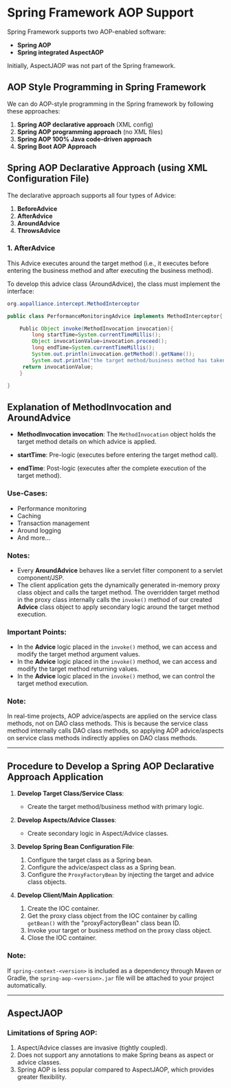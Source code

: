 # Spring Framework AOP Support

Spring Framework supports two AOP-enabled software:
- **Spring AOP**
- **Spring integrated AspectAOP**

Initially, AspectJAOP was not part of the Spring framework.

## AOP Style Programming in Spring Framework

We can do AOP-style programming in the Spring framework by following these approaches:
1. **Spring AOP declarative approach** (XML config)
2. **Spring AOP programming approach** (no XML files)
3. **Spring AOP 100% Java code-driven approach**
4. **Spring Boot AOP Approach**

## Spring AOP Declarative Approach (using XML Configuration File)

The declarative approach supports all four types of Advice:
1. **BeforeAdvice**
2. **AfterAdvice**
3. **AroundAdvice**
4. **ThrowsAdvice**

### 1. AfterAdvice

This Advice executes around the target method (i.e., it executes before entering the business method and after executing the business method).

To develop this advice class (AroundAdvice), the class must implement the interface:

```java
org.aopalliance.intercept.MethodInterceptor

public class PerformanceMonitoringAdvice implements MethodInterceptor{

	Public Object invoke(MethodInvocation invocation){
		long startTime=System.currentTimeMillis();
		Object invocationValue=invocation.proceed();
		long endTime=System.currentTimeMillis();
		System.out.println(invocation.getMethod().getName());
		System.out.println("the target method/business method has taken "+(endTime-startTime)+"ms to complete the execution");
	 return invocationValue;
	}

}
```
## Explanation of MethodInvocation and AroundAdvice

- **MethodInvocation invocation**: The `MethodInvocation` object holds the target method details on which advice is applied.
  
- **startTime**: Pre-logic (executes before entering the target method call).
- **endTime**: Post-logic (executes after the complete execution of the target method).

### Use-Cases:
- Performance monitoring
- Caching
- Transaction management
- Around logging
- And more...

### Notes:
- Every **AroundAdvice** behaves like a servlet filter component to a servlet component/JSP.
- The client application gets the dynamically generated in-memory proxy class object and calls the target method. The overridden target method in the proxy class internally calls the `invoke()` method of our created **Advice** class object to apply secondary logic around the target method execution.

### Important Points:
- In the **Advice** logic placed in the `invoke()` method, we can access and modify the target method argument values.
- In the **Advice** logic placed in the `invoke()` method, we can access and modify the target method returning values.
- In the **Advice** logic placed in the `invoke()` method, we can control the target method execution.

### Note:
In real-time projects, AOP advice/aspects are applied on the service class methods, not on DAO class methods. This is because the service class method internally calls DAO class methods, so applying AOP advice/aspects on service class methods indirectly applies on DAO class methods.

---

## Procedure to Develop a Spring AOP Declarative Approach Application

1. **Develop Target Class/Service Class**:
   - Create the target method/business method with primary logic.

2. **Develop Aspects/Advice Classes**:
   - Create secondary logic in Aspect/Advice classes.

3. **Develop Spring Bean Configuration File**:
   1. Configure the target class as a Spring bean.
   2. Configure the advice/aspect class as a Spring bean.
   3. Configure the `ProxyFactoryBean` by injecting the target and advice class objects.

4. **Develop Client/Main Application**:
   1. Create the IOC container.
   2. Get the proxy class object from the IOC container by calling `getBean()` with the "proxyFactoryBean" class bean ID.
   3. Invoke your target or business method on the proxy class object.
   4. Close the IOC container.

### Note:
If `spring-context-<version>` is included as a dependency through Maven or Gradle, the `spring-aop-<version>.jar` file will be attached to your project automatically.

---

## AspectJAOP

### Limitations of Spring AOP:
1. Aspect/Advice classes are invasive (tightly coupled).
2. Does not support any annotations to make Spring beans as aspect or advice classes.
3. Spring AOP is less popular compared to AspectJAOP, which provides greater flexibility.
